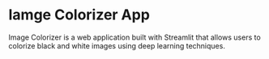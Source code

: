 # Iamge Colorizer App

Image Colorizer is a web application built with Streamlit that allows users to colorize black and white images using deep learning techniques.


